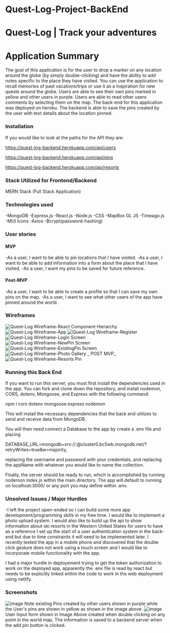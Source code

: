 # Quest-Log-Project-BackEnd
# Quest-Log | Track your adventures

# Application Summary

The goal of this application is for the user to drop a marker on any location around the globe (by simply double-clicking) and have the ability to add notes specific to the place they have visited. You can use the application to recall memories of past vacations/trips or use it as a inspiration for new quests around the globe. Users are able to see their own pins marked in yellow and other users in purple. Users are able to read other users comments by selecting them on the map.
The back-end for this application was deployed on heroku. The backend is able to save the pins created by the user with text details about the location pinned.
### Installation

If you would like to look at the paths for the API they are: 

https://quest-log-backend.herokuapp.com/api/users

https://quest-log-backend.herokuapp.com/api/pins

https://quest-log-backend.herokuapp.com/api/resorts

### Stack Utilized for Frontend/Backend

MERN Stack (Full Stack Application)

### Technologies used

-MongoDB -Express.js -React.js -Node.js -CSS -MapBox GL JS -Timeago.js -MUI Icons -Axios -Bcrypt(password-hashing)

### User stories

#### MVP

-As a user, I want to be able to pin locations that I have visited.
-As a user, I want to be able to add information into a form about the place that I have visited.
-As a user, I want my pins to be saved for future reference.

#### Post-MVP

-As a user, I want to be able to create a profile so that I can save my own pins on the map.
-As a user, I want to see what other users of the app have pinned around the world.

### Wireframes
![Quest-Log Wireframe-React Component Hierarchy](https://user-images.githubusercontent.com/93820113/155620326-28debe22-fbf7-44e2-8ce7-89d7869fe9c7.jpg)
![Quest-Log Wireframe-App](https://user-images.githubusercontent.com/93820113/155620351-0081a174-739b-4b34-914f-8dc8cb85a834.jpg)
![Quest-Log Wireframe-Register](https://user-images.githubusercontent.com/93820113/155620370-2ecbd655-cde5-4ca2-bffd-daffd778e861.jpg)
![Quest-Log Wireframe-Login Screen](https://user-images.githubusercontent.com/93820113/155620380-f6ca3bf6-89d9-435c-a5c5-6a52f3af8684.jpg)
![Quest-Log Wireframe-NewPin Screen](https://user-images.githubusercontent.com/93820113/155620390-f94a9c33-8bb3-4465-b15a-ced75679ea6d.jpg)
![Quest-Log Wireframe-ExistingPin Screen](https://user-images.githubusercontent.com/93820113/155620397-dacc6cab-7293-49d1-9f78-5d89fa9e4d17.jpg)
![Quest-Log Wireframe-Photo Gallery _ POST MVP_](https://user-images.githubusercontent.com/93820113/155620427-1f75f0e4-21d7-457e-9960-483f147fd300.jpg)
![Quest-Log Wireframe-Resorts Pin](https://user-images.githubusercontent.com/93820113/155620436-654983b8-25f1-4380-82c5-ec669e236c35.jpg)

### Running this Back End
If you want to run this server, you must first install the dependencies used in the app. You can fork and clone down the repository, and install nodemon, CORS, dotenv, Mongoose, and Express with the following command:

npm i cors dotenv mongoose express nodemon

This will install the necessary dependencies that the back end utilizes to send and receive data from MongoDB.

You will then need connect a Database to the app by create a .env file and placing

DATABASE_URL=mongodb+srv://<username>:<password>@cluster0.bc5wb.mongodb.net/<appName>?retryWrites=true&w=majority,

replacing the username and password with your credentials, and replacing the appName with whatever you would like to name the collection.

Finally, the server should be ready to run, which is accomplished by running nodemon index.js within the main directory. The app will default to running on localhost:3000/ or any port you may define within .env.


### Unsolved Issues / Major Hurdles

-I left the project open-ended so I can build some more app development/programming skills in my free time. I would like to implement a photo upload system. I would also like to build up the api to show information about ski resorts in the Western United States for users to have as a reference I set up the start of a user authentication system in the back-end but due to time constraints it will need to be implemented later. I recently tested the app in a mobile phone and discovered that the double click gesture does not work using a touch screen and I would like to incorporate mobile functionality with the app.

I had a major hurdle in deployement trying to get the token authorization to work on the deployed app, apparently the .env file is read by react but needs to be explicitly linked within the code to work in the web deployment using netlify.

### Screenshots

![image](https://user-images.githubusercontent.com/93820113/155620745-f42c75ed-cb51-4454-9355-1e3456b551c4.png)
Note existing Pins created by other users shown in purple while the User's pins are shown in yellow as shown in the image above.
![image](https://user-images.githubusercontent.com/93820113/155621377-9187b973-121a-4826-84b6-6b11daf59500.png)
User Input form shown in Image Above created when double clicking on any point in the world map. The information is saved to a backend server when the add pin button is clicked.


